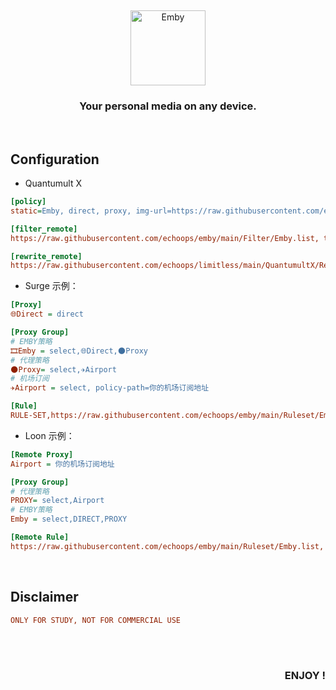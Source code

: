 &nbsp;
<p align="center">
  <img src="https://raw.sevencdn.com/echoops/emby/main/Emby.png" width="120px" alt="Emby" />
</p>
<h3 align="center">
   Your personal media on any device.
</h3>
&nbsp;

## Configuration

* Quantumult X
```ini
[policy]
static=Emby, direct, proxy, img-url=https://raw.githubusercontent.com/echoops/emby/main/IconSet/Emby.png

[filter_remote]
https://raw.githubusercontent.com/echoops/emby/main/Filter/Emby.list, tag=Emby, update-interval=86400, enabled=true

[rewrite_remote]
https://raw.githubusercontent.com/echoops/limitless/main/QuantumultX/Rewrite/emby.qxrewrite, tag=Emby Premiere, update-interval=86400, enabled=true
```

* Surge 示例：
```ini
[Proxy]
🌐Direct = direct

[Proxy Group]
# EMBY策略
🎞Emby = select,🌐Direct,🌑Proxy
# 代理策略
🌑Proxy= select,✈️Airport
# 机场订阅
✈️Airport = select, policy-path=你的机场订阅地址

[Rule]
RULE-SET,https://raw.githubusercontent.com/echoops/emby/main/Ruleset/Emby.list,🎞Emby
```

* Loon 示例：
```ini
[Remote Proxy]
Airport = 你的机场订阅地址

[Proxy Group]
# 代理策略
PROXY= select,Airport
# EMBY策略
Emby = select,DIRECT,PROXY

[Remote Rule]
https://raw.githubusercontent.com/echoops/emby/main/Ruleset/Emby.list, policy=Emby, tag=Emby, enabled=true
```

&nbsp; 
## Disclaimer  

```ini
ONLY FOR STUDY, NOT FOR COMMERCIAL USE  
```

&nbsp;   
&nbsp; 
<h3 align="right"> ENJOY ! </h3>